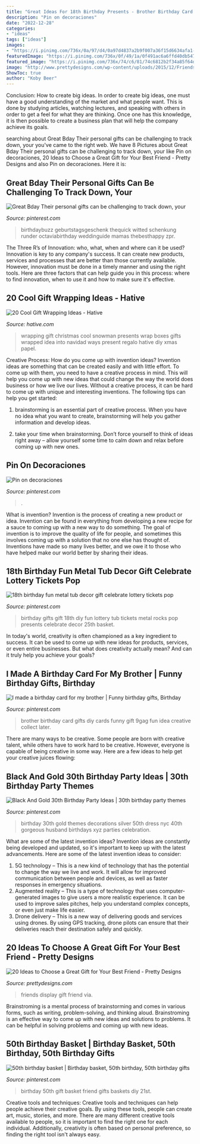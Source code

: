 ```yaml
---
title: "Great Ideas For 18th Birthday Presents - Brother Birthday Card Gifts Diy Cards Funny Gift 9gag Fun Idea Creative Collect Later"
description: "Pin on decoraciones"
date: "2022-12-28"
categories:
- "ideas"
tags: ["ideas"]
images:
- "https://i.pinimg.com/736x/0a/97/d4/0a97d4837a2b9f007a36f15d6634afa1--creative-gifts-fun-gifts.jpg"
featuredImage: "https://i.pinimg.com/736x/0f/49/1a/0f491ac6a6ffd40db547b4422925639e--metal-tub-lottery-tickets.jpg"
featured_image: "https://i.pinimg.com/736x/74/c6/81/74c6812b2f34a85f64dc8bbaed3f9ac6--silver-party-decorations-gold-party-themes.jpg"
image: "http://www.prettydesigns.com/wp-content/uploads/2015/12/Friends-Photo-Display.jpg"
ShowToc: true
author: "Koby Beer"
---
```



Conclusion: How to create big ideas.
In order to create big ideas, one must have a good understanding of the market and what people want. This is done by studying articles, watching lectures, and speaking with others in order to get a feel for what they are thinking. Once one has this knowledge, it is then possible to create a business plan that will help the company achieve its goals.

	

		
searching about Great Bday Their personal gifts can be challenging to track down, your you've came to the right web. We have 8 Pictures about Great Bday Their personal gifts can be challenging to track down, your like Pin on decoraciones, 20 Ideas to Choose a Great Gift for Your Best Friend - Pretty Designs and also Pin on decoraciones. Here it is:
		
    
## Great Bday Their Personal Gifts Can Be Challenging To Track Down, Your

<img loading=lazy src="https://i.pinimg.com/736x/32/5c/05/325c0508748dc394a46fe7af0b2e3d25.jpg" onerror="this.onerror=null;this.src='https://tse3.mm.bing.net/th?id=OIP.whGk-eaL0nmD7EGG9T_jZQAAAA&amp;pid=15.1';" alt="Great Bday Their personal gifts can be challenging to track down, your">

_Source: pinterest.com_

>birthdaybuzz geburtstagsgeschenk thequick witted schenkung runder octaviabirthday weddinguide mamas thebesthappy zpr. 

	

The Three R’s of Innovation: who, what, when and where can it be used?
Innovation is key to any company's success. It can create new products, services and processes that are better than those currently available. However, innovation must be done in a timely manner and using the right tools. Here are three factors that can help guide you in this process: where to find innovation, when to use it and how to make sure it's effective.

    
## 20 Cool Gift Wrapping Ideas - Hative

<img loading=lazy src="https://hative.com/wp-content/uploads/2014/10/gift-wrapping-ideas/7-cool-gift-wrapping-ideas.jpg" onerror="this.onerror=null;this.src='https://tse3.mm.bing.net/th?id=OIP.FCGR5qcVwaA-UGUQzGBzGgHaM2&amp;pid=15.1';" alt="20 Cool Gift Wrapping Ideas - Hative">

_Source: hative.com_

>wrapping gift christmas cool snowman presents wrap boxes gifts wrapped idea into navidad ways present regalo hative diy xmas papel. 

	

Creative Process: How do you come up with invention ideas?
Invention ideas are something that can be created easily and with little effort. To come up with them, you need to have a creative process in mind. This will help you come up with new ideas that could change the way the world does business or how we live our lives. Without a creative process, it can be hard to come up with unique and interesting inventions. The following tips can help you get started:
1. brainstorming is an essential part of creative process. When you have no idea what you want to create, brainstorming will help you gather information and develop ideas.

2. take your time when brainstorming. Don’t force yourself to think of ideas right away – allow yourself some time to calm down and relax before coming up with new ones.


    
## Pin On Decoraciones

<img loading=lazy src="https://i.pinimg.com/736x/66/c4/17/66c4174a79991dc7a350120faeb3002f.jpg" onerror="this.onerror=null;this.src='https://tse1.mm.bing.net/th?id=OIP.1J6n2DpYVgzAhIrZTzsDkgHaJ4&amp;pid=15.1';" alt="Pin on decoraciones">

_Source: pinterest.com_

>. 

	

What is invention?
Invention is the process of creating a new product or idea. Invention can be found in everything from developing a new recipe for a sauce to coming up with a new way to do something. The goal of invention is to improve the quality of life for people, and sometimes this involves coming up with a solution that no one else has thought of. Inventions have made so many lives better, and we owe it to those who have helped make our world better by sharing their ideas.

    
## 18th Birthday Fun Metal Tub Decor Gift Celebrate Lottery Tickets Pop

<img loading=lazy src="https://i.pinimg.com/736x/0f/49/1a/0f491ac6a6ffd40db547b4422925639e--metal-tub-lottery-tickets.jpg" onerror="this.onerror=null;this.src='https://tse2.mm.bing.net/th?id=OIP.Mk2DEtLi2MXao7WiwNZZzwHaMv&amp;pid=15.1';" alt="18th birthday fun metal tub decor gift celebrate lottery tickets pop">

_Source: pinterest.com_

>birthday gifts gift 18th diy fun lottery tub tickets metal rocks pop presents celebrate decor 25th basket. 

	

In today's world, creativity is often championed as a key ingredient to success. It can be used to come up with new ideas for products, services, or even entire businesses. But what does creativity actually mean? And can it truly help you achieve your goals?

    
## I Made A Birthday Card For My Brother | Funny Birthday Gifts, Birthday

<img loading=lazy src="https://i.pinimg.com/736x/0a/97/d4/0a97d4837a2b9f007a36f15d6634afa1--creative-gifts-fun-gifts.jpg" onerror="this.onerror=null;this.src='https://tse1.mm.bing.net/th?id=OIP.p-e7dV2gsXyxAr58mlMuyAHaJ6&amp;pid=15.1';" alt="I made a birthday card for my brother | Funny birthday gifts, Birthday">

_Source: pinterest.com_

>brother birthday card gifts diy cards funny gift 9gag fun idea creative collect later. 

	

There are many ways to be creative. Some people are born with creative talent, while others have to work hard to be creative. However, everyone is capable of being creative in some way. Here are a few ideas to help get your creative juices flowing:

    
## Black And Gold 30th Birthday Party Ideas | 30th Birthday Party Themes

<img loading=lazy src="https://i.pinimg.com/736x/74/c6/81/74c6812b2f34a85f64dc8bbaed3f9ac6--silver-party-decorations-gold-party-themes.jpg" onerror="this.onerror=null;this.src='https://tse3.mm.bing.net/th?id=OIP.ULWqOiM0HE-JLUtsn-lI0QHaHa&amp;pid=15.1';" alt="Black And Gold 30th Birthday Party Ideas | 30th birthday party themes">

_Source: pinterest.com_

>birthday 30th gold themes decorations silver 50th dress nyc 40th gorgeous husband birthdays xyz parties celebration. 

	

What are some of the latest invention ideas?
Invention ideas are constantly being developed and updated, so it's important to keep up with the latest advancements. Here are some of the latest invention ideas to consider:
1. 5G technology – This is a new kind of technology that has the potential to change the way we live and work. It will allow for improved communication between people and devices, as well as faster responses in emergency situations.
2. Augmented reality – This is a type of technology that uses computer-generated images to give users a more realistic experience. It can be used to improve sales pitches, help you understand complex concepts, or even just make life easier.
3. Drone delivery – This is a new way of delivering goods and services using drones. By using GPS tracking, drone pilots can ensure that their deliveries reach their destination safely and quickly.

    
## 20 Ideas To Choose A Great Gift For Your Best Friend - Pretty Designs

<img loading=lazy src="http://www.prettydesigns.com/wp-content/uploads/2015/12/Friends-Photo-Display.jpg" onerror="this.onerror=null;this.src='https://tse3.mm.bing.net/th?id=OIP.wBUzjcD355wHLxmT33KbJgHaHa&amp;pid=15.1';" alt="20 Ideas to Choose a Great Gift for Your Best Friend - Pretty Designs">

_Source: prettydesigns.com_

>friends display gift friend via. 

	

Brainstroming is a mental process of brainstorming and comes in various forms, such as writing, problem-solving, and thinking aloud. Brainstroming is an effective way to come up with new ideas and solutions to problems. It can be helpful in solving problems and coming up with new ideas.

    
## 50th Birthday Basket | Birthday Basket, 50th Birthday, 50th Birthday Gifts

<img loading=lazy src="https://i.pinimg.com/736x/e7/3f/e1/e73fe1cf781ea314b7b8532fec1bc50d--birthday-basket-th-birthday.jpg" onerror="this.onerror=null;this.src='https://tse1.mm.bing.net/th?id=OIP.D_ySu-Ocrr0Xd1fF7fB-iQHaJ3&amp;pid=15.1';" alt="50th birthday basket | Birthday basket, 50th birthday, 50th birthday gifts">

_Source: pinterest.com_

>birthday 50th gift basket friend gifts baskets diy 21st. 

	

Creative tools and techniques:
Creative tools and techniques can help people achieve their creative goals. By using these tools, people can create art, music, stories, and more. There are many different creative tools available to people, so it is important to find the right one for each individual. Additionally, creativity is often based on personal preference, so finding the right tool isn't always easy.

